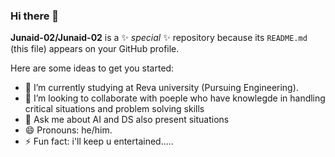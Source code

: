 ### Hi there 👋


**Junaid-02/Junaid-02** is a ✨ _special_ ✨ repository because its `README.md` (this file) appears on your GitHub profile.

Here are some ideas to get you started:

- 🔭 I’m currently studying at Reva university (Pursuing Engineering).
- 👯 I’m looking to collaborate with poeple who have knowlegde in handling critical situations and problem solving skills
- 💬 Ask me about AI and DS also present situations
- 😄 Pronouns: he/him.
- ⚡ Fun fact: i'll keep u entertained..... 

